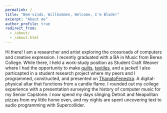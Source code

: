 ```yaml
---
permalink: /
title: "Bem-vindo, Willkommen, Welcome, I'm Blade!"
excerpt: "About me"
author_profile: true
redirect_from: 
  - /about/
  - /about.html
---
```


Hi there! I am a researcher and artist exploring the crossroads of computers and creative expression. I recently graduated with a BA in Music from Berea College. While there, I held a work-study position as Student Craft Weaver where I had the opportunity to make [quilts](https://www.bcloghousecrafts.com/student-craft-garden-sampler-quilted-tapestry.html), [textiles](https://www.bcloghousecrafts.com/student-craft/weaving/), and a jacket! I also particapted in a student research project where my peers and I programmed, constructed, and presented on [ThanatoFenestra](https://isam2022.hemi-makers.org/wp-content/uploads/sites/3/2022/10/119..pdf). A digital-physical altar that functions from a candle flame. I rounded out my college experience with a presentation surveying the history of computer music for my Senior Capstone. I now spend my days slinging Detroit and Neapolitan pizzas from my little home oven, and my nights are spent uncovering text to audio programming with Supercollider.



